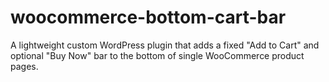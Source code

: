 # woocommerce-bottom-cart-bar
A lightweight custom WordPress plugin that adds a fixed "Add to Cart" and optional "Buy Now" bar to the bottom of single WooCommerce product pages.
